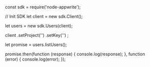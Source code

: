 const sdk = require('node-appwrite');

// Init SDK
let client = new sdk.Client();

let users = new sdk.Users(client);

client
    .setProject('')
    .setKey('')
;

let promise = users.listUsers();

promise.then(function (response) {
    console.log(response);
}, function (error) {
    console.log(error);
});